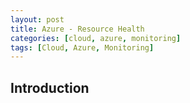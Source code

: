 ```yaml
---
layout: post
title: Azure - Resource Health
categories: [cloud, azure, monitoring]
tags: [Cloud, Azure, Monitoring]
---
```


## Introduction

